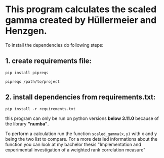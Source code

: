 # This program calculates the scaled gamma created by Hüllermeier and Henzgen.

To install the dependencies do following steps:

## 1. create requirements file:
```
pip install pipreqs

pipreqs /path/to/project
```
## 2. install dependencies from requirements.txt:
```
pip install -r requirements.txt
```
this program can only be run on python versions **below 3.11.0** because of the library **"numba"**.

To perform a calculation run the function ```scaled_gamma(x,y)``` with x and y being the two list to compare. For a more detailed informations about the function you can look at my bachelor thesis 
"Implementation and experimental investigation of a weighted rank correlation measure"
